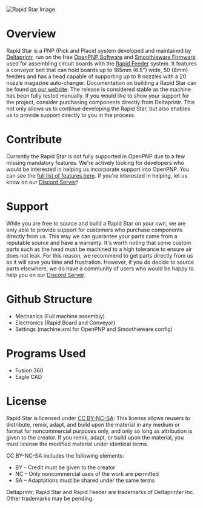 ![Rapid Star Image](https://23re3128oij2wuxh2nd3ndfi-wpengine.netdna-ssl.com/wp-content/uploads/2021/08/Rapid-Star-Machine-1016x572.png)

# Overview

Rapid Star is a PNP (Pick and Place) system developed and maintained by [Deltaprintr](https://deltaprintr.com), run on the free [OpenPNP Software](https://openpnp.org) and [Smoothieware Firmware](http://smoothieware.org) used for assembling circuit boards with the [Rapid Feeder](https://www.deltaprintr.com/product/rapid-feeder/) system. It features a conveyor belt that can hold boards up to 165mm (6.5") wide, 50 (8mm) feeders and has a head capable of supporting up to 8 nozzles with a 20 nozzle magazine auto-changer. Documentation on building a Rapid Star can be found [on our website](https://www.deltaprintr.com/docs/rapid-star/). The release is considered stable as the machine has been fully tested manually. If you would like to show your support for the project, consider purchasing components directly from Deltaprintr. This not only allows us to continue developing the Rapid Star, but also enables us to provide support directly to you in the process.

# Contribute

Currently the Rapid Star is not fully supported in OpenPNP due to a few missing mandatory features. We're actively looking for developers who would be interested in helping us incorporate support into OpenPNP. You can see the [full list of features here](https://docs.google.com/document/d/1N6ggEopUlor0r7kC39QZDpr8pi3T8QCvNgg1l5aPtP0/edit?usp=sharing). If you're interested in helping, let us know on our [Discord Server](https://discord.gg/t2FcjAU7hC)!

# Support

While you are free to source and build a Rapid Star on your own, we are only able to provide support for customers who purchase components directly from us. This way we can guarantee your parts came from a reputable source and have a warranty. It's worth noting that some custom parts such as the head must be machined to a high tolerance to ensure air does not leak. For this reason, we recommend to get parts directly from us as it will save you time and frustration. However, if you do decide to source parts elsewhere, we do have a community of users who would be happy to help you on our [Discord Server](https://discord.gg/t2FcjAU7hC).

# Github Structure
- Mechanics (Full machine assembly)
- Electronics (Rapid Board and Conveyor)
- Settings (machine.xml for OpenPNP and Smoothieware config)

# Programs Used
- Fusion 360
- Eagle CAD

# License

Rapid Star is licensed under [CC BY-NC-SA](https://creativecommons.org/licenses/by-nc-sa/4.0/): This license allows reusers to distribute, remix, adapt, and build upon the material in any medium or format for noncommercial purposes only, and only so long as attribution is given to the creator. If you remix, adapt, or build upon the material, you must license the modified material under identical terms. 

CC BY-NC-SA includes the following elements:

* BY  – Credit must be given to the creator
* NC  – Only noncommercial uses of the work are permitted
* SA  – Adaptations must be shared under the same terms

Deltaprintr, Rapid Star and Rapid Feeder are trademarks of Deltaprinter Inc. Other trademarks may be pending.
